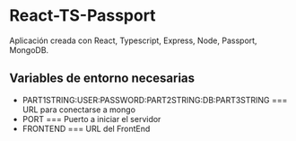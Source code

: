 # React-TS-Passport
Aplicación creada con React, Typescript, Express, Node, Passport, MongoDB.

## Variables de entorno necesarias
- PART1STRING:USER:PASSWORD:PART2STRING:DB:PART3STRING === URL para conectarse a mongo
- PORT === Puerto a iniciar el servidor
- FRONTEND === URL del FrontEnd
